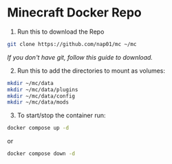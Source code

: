 # Minecraft Docker Repo

1. Run this to download the Repo

```bash
git clone https://github.com/nap01/mc ~/mc
```

*If you don't have git, follow this guide to download.*

2. Run this to add the directories to mount as volumes:

```bash
mkdir ~/mc/data
mkdir ~/mc/data/plugins
mkdir ~/mc/data/config
mkdir ~/mc/data/mods
```

3. To start/stop the container run:

```bash
docker compose up -d
```

or

```bash
docker compose down -d
```
